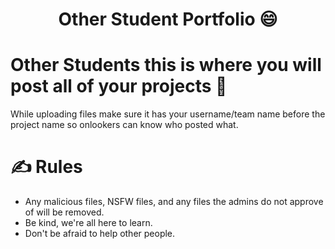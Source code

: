 <h1 align="center">Other Student Portfolio 😄</h1>

# Other Students this is where you will post all of your projects 👋

While uploading files make sure it has your username/team name before the project name so onlookers can know who posted what. 

# ✍️ Rules

* Any malicious files, NSFW files, and any files the admins do not approve of will be removed.
* Be kind, we're all here to learn.
* Don't be afraid to help other people.
